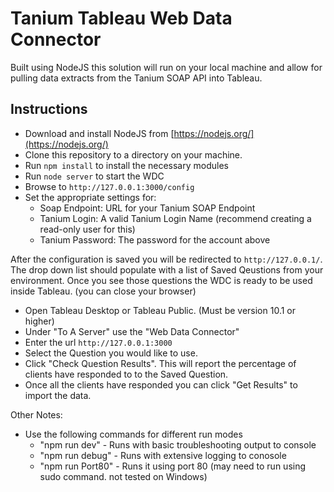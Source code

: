 # Tanium Tableau Web Data Connector

Built using NodeJS this solution will run on your local machine and allow for pulling data extracts from the Tanium SOAP API into Tableau.

## Instructions

- Download and install NodeJS from [https://nodejs.org/](https://nodejs.org/)
- Clone this repository to a directory on your machine.
- Run `npm install` to install the necessary modules
- Run `node server` to start the WDC
- Browse to `http://127.0.0.1:3000/config`
- Set the appropriate settings for:
  - Soap Endpoint: URL for your Tanium SOAP Endpoint
  - Tanium Login: A valid Tanium Login Name (recommend creating a read-only user for this)
  - Tanium Password: The password for the account above

After the configuration is saved you will be redirected to `http://127.0.0.1/`.  The drop down list should populate with a list of Saved Qeustions from your environment.  Once you see those questions the WDC is ready to be used inside Tableau. (you can close your browser)

- Open Tableau Desktop or Tableau Public. (Must be version 10.1 or higher)
- Under "To A Server" use the "Web Data Connector"
- Enter the url `http://127.0.0.1:3000`
- Select the Question you would like to use.
- Click "Check Question Results". This will report the percentage of clients have responded to to the Saved Question.
- Once all the clients have responded you can click "Get Results" to import the data.

Other Notes:
- Use the following commands for different run modes
  - "npm run dev" - Runs with basic troubleshooting output to console
  - "npm run debug" - Runs with extensive logging to conosole
  - "npm run Port80" - Runs it using port 80 (may need to run using sudo command.  not tested on Windows)
